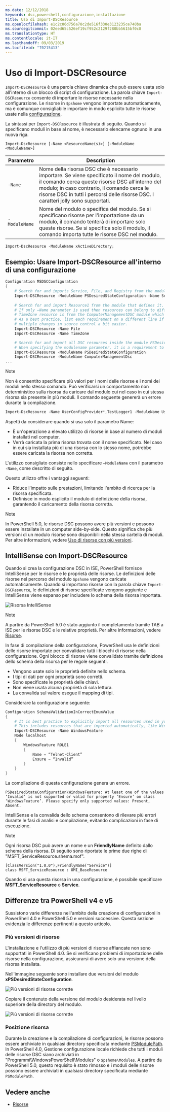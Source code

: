 ```yaml
---
ms.date: 12/12/2018
keywords: dsc,powershell,configurazione,installazione
title: Uso di Import-DSCResource
ms.openlocfilehash: e1c2c06d756a70c2de516f330e3123235ce740ba
ms.sourcegitcommit: 02eed65c526ef19cf952c2129f280bb5615bf0c8
ms.translationtype: HT
ms.contentlocale: it-IT
ms.lasthandoff: 09/03/2019
ms.locfileid: "70215413"
---
```

# <a name="using-import-dscresource"></a>Uso di Import-DSCResource

`Import-DScResource` è una parola chiave dinamica che può essere usata solo all'interno di un blocco di script di configurazione. La parola chiave `Import-DSCResource` consente di importare le risorse necessarie nella configurazione. Le risorse in `$pshome` vengono importate automaticamente, ma è comunque consigliabile importare in modo esplicito tutte le risorse usate nella [configurazione](Configurations.md).

La sintassi per `Import-DSCResource` è illustrata di seguito.  Quando si specificano moduli in base al nome, è necessario elencarne ognuno in una nuova riga.

```syntax
Import-DscResource [-Name <ResourceName(s)>] [-ModuleName <ModuleName>]
```

|Parametro  |Description  |
|---------|---------|
|`-Name`|Nome della risorsa DSC che è necessario importare. Se viene specificato il nome del modulo, il comando cerca queste risorse DSC all'interno del modulo; in caso contrario, il comando cerca le risorse DSC in tutti i percorsi delle risorse DSC. I caratteri jolly sono supportati.|
|`-ModuleName`|Nome del modulo o specifica del modulo.  Se si specificano risorse per l'importazione da un modulo, il comando tenterà di importare solo queste risorse. Se si specifica solo il modulo, il comando importa tutte le risorse DSC nel modulo.|

```powershell
Import-DscResource -ModuleName xActiveDirectory;
```

## <a name="example-use-import-dscresource-within-a-configuration"></a>Esempio: Usare Import-DSCResource all'interno di una configurazione

```powershell
Configuration MSDSCConfiguration
{
    # Search for and imports Service, File, and Registry from the module PSDesiredStateConfiguration.
    Import-DSCResource -ModuleName PSDesiredStateConfiguration -Name Service, File, Registry
    
    # Search for and import Resource1 from the module that defines it.
    # If only –Name parameter is used then resources can belong to different PowerShell modules as well.
    # TimeZone resource is from the ComputerManagementDSC module which is not installed by default.
    # As a best practice, list each requirement on a different line if possible.  This makes reviewing
    # multiple changes in source control a bit easier.
    Import-DSCResource -Name File
    Import-DSCResource -Name TimeZone

    # Search for and import all DSC resources inside the module PSDesiredStateConfiguration.
    # When specifying the modulename parameter, it is a requirement to list each on a new line.
    Import-DSCResource -ModuleName PSDesiredStateConfiguration
    Import-DSCResource -ModuleName ComputerManagementDsc
...
```

> [!NOTE]
> Non è consentito specificare più valori per i nomi delle risorse e i nomi dei moduli nello stesso comando. Può verificarsi un comportamento non deterministico sulla risorsa da caricare dal modulo cui nel caso in cui stessa risorsa sia presente in più moduli. Il comando seguente genererà un errore durante la compilazione.
>
> ```powershell
> Import-DscResource -Name UserConfigProvider*,TestLogger1 -ModuleName UserConfigProv,PsModuleForTestLogger
> ```

Aspetti da considerare quando si usa solo il parametro Name:

- È un'operazione a elevato utilizzo di risorse in base al numero di moduli installati nel computer.
- Verrà caricata la prima risorsa trovata con il nome specificato. Nel caso in cui sia installata più di una risorsa con lo stesso nome, potrebbe essere caricata la risorsa non corretta.

L'utilizzo consigliato consiste nello specificare `–ModuleName` con il parametro `-Name`, come descritto di seguito.

Questo utilizzo offre i vantaggi seguenti:

- Riduce l'impatto sulle prestazioni, limitando l'ambito di ricerca per la risorsa specificata.
- Definisce in modo esplicito il modulo di definizione della risorsa, garantendo il caricamento della risorsa corretta.

> [!NOTE]
> In PowerShell 5.0, le risorse DSC possono avere più versioni e possono essere installate in un computer side-by-side. Questo significa che più versioni di un modulo risorse sono disponibili nella stessa cartella di moduli.
> Per altre informazioni, vedere [Uso di risorse con più versioni](sxsresource.md).

## <a name="intellisense-with-import-dscresource"></a>IntelliSense con Import-DSCResource

Quando si crea la configurazione DSC in ISE, PowerShell fornisce IntelliSense per le risorse e le proprietà delle risorse. Le definizioni delle risorse nel percorso del modulo `$pshome` vengono caricate automaticamente. Quando si importano risorse con la parola chiave `Import-DSCResource`, le definizioni di risorse specificate vengono aggiunte e IntelliSense viene espanso per includere lo schema della risorsa importata.

![Risorsa IntelliSense](../media/resource-intellisense.png)

> [!NOTE]
> A partire da PowerShell 5.0 è stato aggiunto il completamento tramite TAB a ISE per le risorse DSC e le relative proprietà. Per altre informazioni, vedere [Risorse](../resources/resources.md).

In fase di compilazione della configurazione, PowerShell usa le definizioni delle risorse importate per convalidare tutti i blocchi di risorse nella configurazione.
Ogni blocco di risorse viene convalidato tramite definizione dello schema della risorsa per le regole seguenti.

- Vengono usate solo le proprietà definite nello schema.
- I tipi di dati per ogni proprietà sono corretti.
- Sono specificate le proprietà delle chiavi.
- Non viene usata alcuna proprietà di sola lettura.
- La convalida sul valore esegue il mapping di tipi.

Considerare la configurazione seguente:

```powershell
Configuration SchemaValidationInCorrectEnumValue
{
    # It is best practice to explicitly import all resources used in your Configuration.
    # This includes resources that are imported automatically, like WindowsFeature.
    Import-DSCResource -Name WindowsFeature
    Node localhost
    {
        WindowsFeature ROLE1
        {
            Name = “Telnet-Client”
            Ensure = “Invalid”
        }
    }
}
```

La compilazione di questa configurazione genera un errore.

```output
PSDesiredStateConfiguration\WindowsFeature: At least one of the values ‘Invalid’ is not supported or valid for property ‘Ensure’ on class ‘WindowsFeature’. Please specify only supported values: Present, Absent.
```

IntelliSense e la convalida dello schema consentono di rilevare più errori durante le fasi di analisi e compilazione, evitando complicazioni in fase di esecuzione.

> [!NOTE]
> Ogni risorsa DSC può avere un nome e un **FriendlyName** definito dallo schema della risorsa. Di seguito sono riportate le prime due righe di "MSFT_ServiceResource.shema.mof".
> ```syntax
> [ClassVersion("1.0.0"),FriendlyName("Service")]
> class MSFT_ServiceResource : OMI_BaseResource
> ```
> Quando si usa questa risorsa in una configurazione, è possibile specificare **MSFT_ServiceResource** o **Service**.

## <a name="powershell-v4-and-v5-differences"></a>Differenze tra PowerShell v4 e v5

Sussistono varie differenze nell'ambito della creazione di configurazioni in PowerShell 4.0 e PowerShell 5.0 e versioni successive. Questa sezione evidenzia le differenze pertinenti a questo articolo.

### <a name="multiple-resource-versions"></a>Più versioni di risorse

L'installazione e l'utilizzo di più versioni di risorse affiancate non sono supportati in PowerShell 4.0. Se si verificano problemi di importazione delle risorse nella configurazione, assicurarsi di avere solo una versione della risorsa installata.

Nell'immagine seguente sono installare due versioni del modulo **xPSDesiredStateConfiguration**.

![Più versioni di risorse corrette](../media/multiple-resource-versions-broken.png)

Copiare il contenuto della versione del modulo desiderata nel livello superiore della directory del modulo.

![Più versioni di risorse corrette](../media/multiple-resource-versions-fixed.png)

### <a name="resource-location"></a>Posizione risorsa

Durante la creazione e la compilazione di configurazioni, le risorse possono essere archiviate in qualsiasi directory specificata mediante [PSModulePath](/powershell/developer/module/modifying-the-psmodulepath-installation-path). In PowerShell 4.0, Gestione configurazione locale richiede che tutti i moduli delle risorse DSC siano archiviati in "Programmi\WindowsPowerShell\Modules" o `$pshome\Modules`. A partire da PowerShell 5.0, questo requisito è stato rimosso e i moduli delle risorse possono essere archiviati in qualsiasi directory specificata mediante `PSModulePath`.

## <a name="see-also"></a>Vedere anche

- [Risorse](../resources/resources.md)
